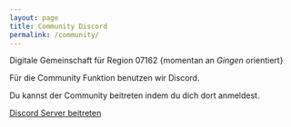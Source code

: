 ```yaml
---
layout: page 
title: Community Discord 
permalink: /community/ 
---
```


Digitale Gemeinschaft für Region 07162 {momentan an *Gingen* orientiert}

Für die Community Funktion benutzen wir Discord. 

Du kannst der Community beitreten indem du dich dort anmeldest. 

[Discord Server beitreten](https://discord.gg/RdZjDPBmcV)
